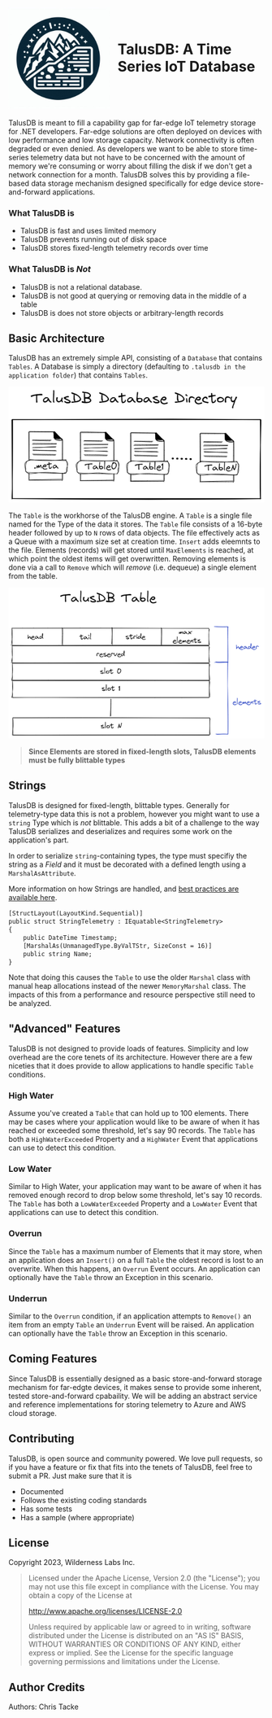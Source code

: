 <h1 style="display: flex; align-items: center;">
  <img src="doc/icon.jpg" width="200"/>
  <span style="margin-left: 15px;">TalusDB: A Time Series IoT Database</span>
</h1>

TalusDB is meant to fill a capability gap for far-edge IoT telemetry storage for .NET developers.  Far-edge solutions are often deployed on devices with low performance and low storage capacity.  Network connectivity is often degraded or even denied.  As developers we want to be able to store time-series telemetry data but not have to be concerned with the amount of memory we're consuming or worry about filling the disk if we don't get a network connection for a month.  TalusDB solves this by providing a file-based data storage mechanism designed specifically for edge device store-and-forward applications.

### What TalusDB is 

- TalusDB is fast and uses limited memory
- TalusDB prevents running out of disk space
- TalusDB stores fixed-length telemetry records over time

### What TalusDB is *Not* 

- TalusDB is not a relational database.
- TalusDB is not good at querying or removing data in the middle of a table
- TalusDB is does not store objects or arbitrary-length records

## Basic Architecture

TalusDB has an extremely simple API, consisting of a `Database` that contains `Tables`.  A Database is simply a directory (defaulting to `.talusdb in the application folder`) that contains `Tables`.

![](doc/database.png)

The `Table` is the workhorse of the TalusDB engine.  A `Table` is a single file named for the Type of the data it stores. The `Table` file consists of a 16-byte header followed by up to `N` rows of data objects.  The file effectively acts as a Queue with a maximum size set at creation time.  `Insert` adds eleemnts to the file. Elements (records) will get stored until `MaxElements` is reached, at which point the oldest items will get overwritten.  Removing elements is done via a call to `Remove` which will *remove* (i.e. dequeue) a single element from the table.

![](doc/table.png)

> **Since Elements are stored in fixed-length slots, TalusDB elements must be fully blittable types**

## Strings

TalusDB is designed for fixed-length, blittable types.  Generally for telemetry-type data this is not a problem, however you might want to use a `string` Type which is *not* blittable.  This adds a bit of a challenge to the way TalusDB serializes and deserializes and requires some work on the application's part.

In order to serialize `string`-containing types, the type must specifiy the string as a *Field* and it must be decorated with a defined length using a `MarshalAsAttribute`.

More information on how Strings are handled, and [best practices are available here](./doc/strings.md).

```
[StructLayout(LayoutKind.Sequential)]
public struct StringTelemetry : IEquatable<StringTelemetry>
{
    public DateTime Timestamp;
    [MarshalAs(UnmanagedType.ByValTStr, SizeConst = 16)]
    public string Name;
}
```

Note that doing this causes the `Table` to use the older `Marshal` class with manual heap allocations instead of the newer `MemoryMarshal` class.  The impacts of this from a performance and resource perspective still need to be analyzed.

## "Advanced" Features

TalusDB is not designed to provide loads of features.  Simplicity and low overhead are the core tenets of its architecture.  However there are a few niceties that it does provide to allow applications to handle specific `Table` conditions.

### High Water

Assume you've created a `Table` that can hold up to 100 elements.  There may be cases where your application would like to be aware of when it has reached or exceeded some threshold, let's say 90 records.  The `Table` has both a `HighWaterExceeded` Property and a `HighWater` Event that applications can use to detect this condition.

### Low Water

Similar to High Water, your application may want to be aware of when it has removed enough record to drop below some threshold, let's say 10 records.  The `Table` has both a `LowWaterExceeded` Property and a `LowWater` Event that applications can use to detect this condition.

### Overrun

Since the `Table` has a maximum number of Elements that it may store, when an application does an `Insert()` on a full `Table` the oldest record is lost to an overwrite.  When this happens, an `Overrun` Event occurs.  An application can optionally have the `Table` throw an Exception in this scenario.

### Underrun

Similar to the `Overrun` condition, if an application attempts to `Remove()` an item from an empty `Table` an `Underrun` Event will be raised. An application can optionally have the `Table` throw an Exception in this scenario.

## Coming Features

Since TalusDB is essentially designed as a basic store-and-forward storage mechanism for far-edgte devices, it makes sense to provide some inherent, tested store-and-forward cpabaility.  We will be adding an abstract service and reference implementations for storing telemetry to Azure and AWS cloud storage.

## Contributing

TalusDB, is open source and community powered. We love pull requests, so if you have a feature or fix that fits into the tenets of TalusDB, feel free to submit a PR.  Just make sure that it is

- Documented
- Follows the existing coding standards
- Has some tests
- Has a sample (where appropriate)

## License
Copyright 2023, Wilderness Labs Inc.

> Licensed under the Apache License, Version 2.0 (the "License");
you may not use this file except in compliance with the License.
You may obtain a copy of the License at
>
>  http://www.apache.org/licenses/LICENSE-2.0
>
> Unless required by applicable law or agreed to in writing, software
distributed under the License is distributed on an "AS IS" BASIS,
WITHOUT WARRANTIES OR CONDITIONS OF ANY KIND, either express or implied.
See the License for the specific language governing permissions and
limitations under the License.

## Author Credits
Authors: Chris Tacke